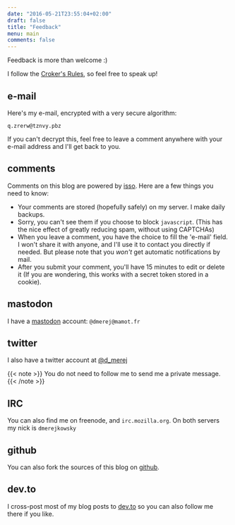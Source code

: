 ```yaml
---
date: "2016-05-21T23:55:04+02:00"
draft: false
title: "Feedback"
menu: main
comments: false
---
```


Feedback is more than welcome :)

I follow the [Croker's Rules](http://sl4.org/crocker.html), so feel free to
speak up!

## e-mail


Here's my e-mail, encrypted with a very secure algorithm:

```text
q.zrerw@tznvy.pbz
```

If you can't decrypt this, feel free to leave a comment anywhere with your
e-mail address and I'll get back to you.

## comments

Comments on this blog are powered by [isso](https://posativ.org/isso/).
Here are a few things you need to know:

* Your comments are stored (hopefully safely) on my server. I make daily
  backups.
* Sorry, you can't see them if you choose to block `javascript`. (This has the
  nice effect of greatly reducing spam, without using CAPTCHAs)
* When you leave a comment, you have the choice to fill the 'e-mail' field.
  I won't share it with anyone, and I'll use it to contact you directly if
  needed. But please note that you *won't* get automatic notifications by mail.
* After you submit your comment, you'll have 15 minutes to edit or delete it
  (If you are wondering, this works with a secret token stored in a cookie).

## mastodon

I have a [mastodon](https://mastodon.social/about) account:
`@dmerej@mamot.fr`

## twitter

I also have a twitter account at [@d_merej](https://twitter.com/d_merej)

{{< note >}}
You do not need to follow me to send me a private
message.
{{< /note >}}

## IRC

You can also find me on freenode, and `irc.mozilla.org`.
On both servers my nick is `dmerejkowsky`

## github

You can also fork the sources of this blog on [github](https://github.com/dmerejkowsky/blog).

## dev.to

I cross-post most of my blog posts to [dev.to](https://dev.to/dmerejkowsky)
so you can also follow me there if you like.
